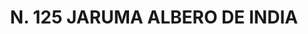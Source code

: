 ---
title: "N. 125 JARUMA ALBERO DE INDIA"
plant-name: "N. 125"
plant-number: "125"
plant-xml: "/assets/xml/plant125.xml"
plant-title: "N. 125 JARUMA ALBERO DE INDIA"
plant-taxon-link: ""
plant-taxon-link: ""
layout: single-xml
---
